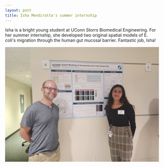 ```yaml
---
layout: post
title: Isha Mendiratta's summer internship
---
```


Isha is a bright young student at UConn Storrs Biomedical Engineering. For her summer internship, she developed
two original spatial models of E. coli's migration through the human gut mucosal barrier. Fantastic job, Isha!

![IshaPoster](https://raw.githubusercontent.com/eagmon/eagmon.github.io/master/images/Isha-poster.jpg)
